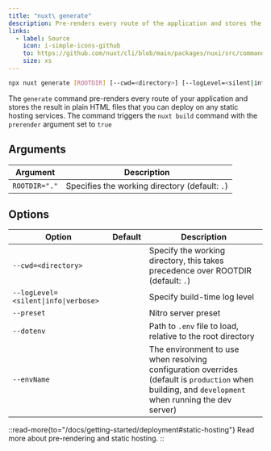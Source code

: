 ```yaml
---
title: "nuxt\ generate"
description: Pre-renders every route of the application and stores the result in plain HTML files.
links:
  - label: Source
    icon: i-simple-icons-github
    to: https://github.com/nuxt/cli/blob/main/packages/nuxi/src/commands/generate.ts
    size: xs
---
```


<!--generate-cmd-->
```bash [Terminal]
npx nuxt generate [ROOTDIR] [--cwd=<directory>] [--logLevel=<silent|info|verbose>] [--preset] [--dotenv] [--envName]
```
<!--/generate-cmd-->

The `generate` command pre-renders every route of your application and stores the result in plain HTML files that you can deploy on any static hosting services. The command triggers the `nuxt build` command with the `prerender` argument set to `true`

## Arguments

<!--generate-args-->
Argument | Description
--- | ---
`ROOTDIR="."` | Specifies the working directory (default: `.`)
<!--/generate-args-->

## Options

<!--generate-opts-->
Option | Default | Description
--- | --- | ---
`--cwd=<directory>` |  | Specify the working directory, this takes precedence over ROOTDIR (default: `.`)
`--logLevel=<silent\|info\|verbose>` |  | Specify build-time log level
`--preset` |  | Nitro server preset
`--dotenv` |  | Path to `.env` file to load, relative to the root directory
`--envName` |  | The environment to use when resolving configuration overrides (default is `production` when building, and `development` when running the dev server)
<!--/generate-opts-->

::read-more{to="/docs/getting-started/deployment#static-hosting"}
Read more about pre-rendering and static hosting.
::
